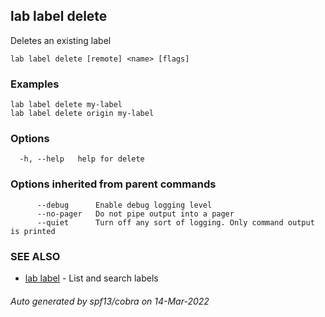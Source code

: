 ## lab label delete

Deletes an existing label

```
lab label delete [remote] <name> [flags]
```

### Examples

```
lab label delete my-label
lab label delete origin my-label
```

### Options

```
  -h, --help   help for delete
```

### Options inherited from parent commands

```
      --debug      Enable debug logging level
      --no-pager   Do not pipe output into a pager
      --quiet      Turn off any sort of logging. Only command output is printed
```

### SEE ALSO

* [lab label](lab_label.md)	 - List and search labels

###### Auto generated by spf13/cobra on 14-Mar-2022
